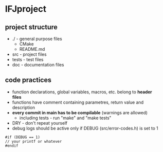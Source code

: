 # IFJproject

## project structure

 - ./ - general purpose files
   - CMake
   - README.md
 - src - project files
 - tests - test files
 - doc - documentation files


## code practices

 - function declarations, global variables, macros, etc. belong to **header files**
 - functions have comment containing parametres, return value and description
 - **every commit in main has to be compilable** (warnings are allowed)
   - including tests - run "make" and "make tests"
 - DRY - don't repeat yourself
 - debug logs should be active only if DEBUG (src/error-codes.h) is set to 1
 ```
 #if (DEBUG == 1)
 // your printf or whatever
 #endif
 ```
